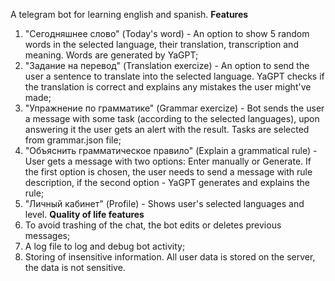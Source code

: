 A telegram bot for learning english and spanish.
**Features**
  1. "Сегодняшнее слово" (Today's word) - An option to show 5 random words in the selected language, their translation, transcription and meaning. Words are generated by YaGPT;
  2. "Задание на перевод" (Translation exercize) - An option to send the user a sentence to translate into the selected language.
   YaGPT checks if the translation is correct and explains any mistakes the user might've made;
  3. "Упражнение по грамматике" (Grammar exercize) - Bot sends the user a message with some task (according to the selected languages), upon answering it the user gets an alert with the result. 
   Tasks are selected from grammar.json file;
  4. "Объяснить грамматическое правило" (Explain a grammatical rule) - User gets a message with two options: Enter manually or Generate.
   If the first option is chosen, the user needs to send a message with rule description, if the second option - YaGPT generates and explains the rule;
  6. "Личный кабинет" (Profile) - Shows user's selected languages and level.
**Quality of life features**
  1. To avoid trashing of the chat, the bot edits or deletes previous messages;
  2. A log file to log and debug bot activity;
  3. Storing of insensitive information. All user data is stored on the server, the data is not sensitive.
